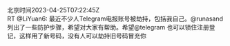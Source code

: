 北京时间2023-04-25T07:22:45Z<br>RT @LiYuan6: 最近不少人Telegram电报账号被劫持，包括我自己。@runasand 列出了一些防护步骤，希望对大家有帮助。希望@telegram 也可以锁住注册登记，这样用了新号码，没有人可以劫持旧号码冒充你<br><br>